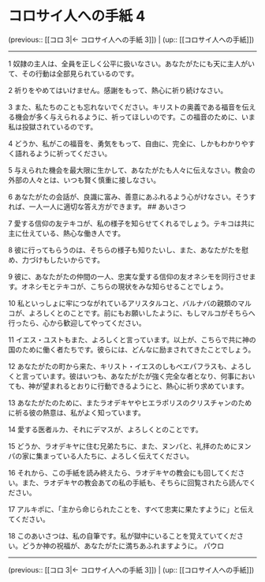 # コロサイ人への手紙 4

(previous:: [[コロ 3|← コロサイ人への手紙 3]]) | (up:: [[コロサイ人への手紙]])

***


1 奴隷の主人は、全員を正しく公平に扱いなさい。あなたがたにも天に主人がいて、その行動は全部見られているのです。 

2 祈りをやめてはいけません。感謝をもって、熱心に祈り続けなさい。 

3 また、私たちのことも忘れないでください。キリストの奥義である福音を伝える機会が多く与えられるように、祈ってほしいのです。この福音のために、いま私は投獄されているのです。 

4 どうか、私がこの福音を、勇気をもって、自由に、完全に、しかもわかりやすく語れるように祈ってください。 

5 与えられた機会を最大限に生かして、あなたがたも人々に伝えなさい。教会の外部の人々とは、いつも賢く慎重に接しなさい。 

6 あなたがたの会話が、良識に富み、善意にあふれるよう心がけなさい。そうすれば、一人一人に適切な答え方ができます。 ## あいさつ 

7 愛する信仰の友テキコが、私の様子を知らせてくれるでしょう。テキコは共に主に仕えている、熱心な働き人です。 

8 彼に行ってもらうのは、そちらの様子も知りたいし、また、あなたがたを慰め、力づけもしたいからです。 

9 彼に、あなたがたの仲間の一人、忠実な愛する信仰の友オネシモを同行させます。オネシモとテキコが、こちらの現状をみな知らせることでしょう。 

10 私といっしょに牢につながれているアリスタルコと、バルナバの親類のマルコが、よろしくとのことです。前にもお願いしたように、もしマルコがそちらへ行ったら、心から歓迎してやってください。 

11 イエス・ユストもまた、よろしくと言っています。以上が、こちらで共に神の国のために働く者たちです。彼らには、どんなに励まされてきたことでしょう。 

12 あなたがたの町から来た、キリスト・イエスのしもべエパフラスも、よろしくと言っています。彼はいつも、あなたがたが強く完全な者となり、何事においても、神が望まれるとおりに行動できるようにと、熱心に祈り求めています。 

13 あなたがたのために、またラオデキヤやヒエラポリスのクリスチャンのために祈る彼の熱意は、私がよく知っています。 

14 愛する医者ルカ、それにデマスが、よろしくとのことです。 

15 どうか、ラオデキヤに住む兄弟たちに、また、ヌンパと、礼拝のためにヌンパの家に集まっている人たちに、よろしく伝えてください。 

16 それから、この手紙を読み終えたら、ラオデキヤの教会にも回してください。また、ラオデキヤの教会あての私の手紙も、そちらに回覧されたら読んでください。 

17 アルキポに、「主から命じられたことを、すべて忠実に果たすように」と伝えてください。 

18 このあいさつは、私の自筆です。私が獄中にいることを覚えていてください。どうか神の祝福が、あなたがたに満ちあふれますように。 パウロ

***

(previous:: [[コロ 3|← コロサイ人への手紙 3]]) | (up:: [[コロサイ人への手紙]])
